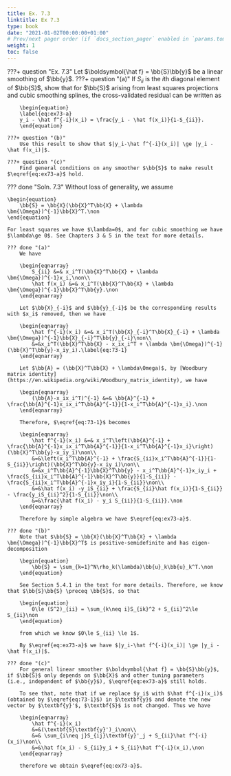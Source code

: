 ```yaml
---
title: Ex. 7.3
linktitle: Ex 7.3
type: book
date: "2021-01-02T00:00:00+01:00"
# Prev/next pager order (if `docs_section_pager` enabled in `params.toml`)
weight: 1
toc: false
---
```


???+ question "Ex. 7.3"
    Let $\boldsymbol{\hat f} = \bb{S}\bb{y}$ be a linear smoothing of $\bb{y}$.
    ???+ question "(a)"
	    If $S_{ii}$ is the $i$th diagonal element of $\bb{S}$, show that for $\bb{S}$ arising from least squares projections and cubic smoothing splines, the cross-validated residual can be written as 

        \begin{equation}
	    \label{eq:ex73-a}
		y_i - \hat f^{-i}(x_i) = \frac{y_i - \hat f(x_i)}{1-S_{ii}}.
	    \end{equation}

    ???+ question "(b)"
	    Use this result to show that $|y_i-\hat f^{-i}(x_i)| \ge |y_i - \hat f(x_i)|$.

    ???+ question "(c)"
	    Find general conditions on any smoother $\bb{S}$ to make result $\eqref{eq:ex73-a}$ hold.

??? done "Soln. 7.3"
    Without loss of generality, we assume

	\begin{equation}
		\bb{S} = \bb{X}(\bb{X}^T\bb{X} + \lambda \bm{\Omega})^{-1}\bb{X}^T.\non
	\end{equation}

	For least squares we have $\lambda=0$, and for cubic smoothing we have $\lambda\ge 0$. See Chapters 3 & 5 in the text for more details.

    ??? done "(a)"
        We have

        \begin{eqnarray}
            S_{ii} &=& x_i^T(\bb{X}^T\bb{X} + \lambda \bm{\Omega})^{-1}x_i,\non\\
            \hat f(x_i) &=& x_i^T(\bb{X}^T\bb{X} + \lambda \bm{\Omega})^{-1}\bb{X}^T\bb{y}.\non
        \end{eqnarray}

        Let $\bb{X}_{-i}$ and $\bb{y}_{-i}$ be the corresponding results with $x_i$ removed, then we have

        \begin{eqnarray}
            \hat f^{-i}(x_i) &=& x_i^T(\bb{X}_{-i}^T\bb{X}_{-i} + \lambda \bm{\Omega})^{-1}\bb{X}_{-i}^T\bb{y}_{-i}\non\\
            &=&x_i^T(\bb{X}^T\bb{X} - x_ix_i^T + \lambda \bm{\Omega})^{-1}(\bb{X}^T\bb{y}-x_iy_i).\label{eq:73-1}
        \end{eqnarray}

        Let $\bb{A} = (\bb{X}^T\bb{X} + \lambda\Omega)$, by [Woodbury matrix identity](https://en.wikipedia.org/wiki/Woodbury_matrix_identity), we have

        \begin{eqnarray}
            (\bb{A}-x_ix_i^T)^{-1} &=& \bb{A}^{-1} + \frac{\bb{A}^{-1}x_ix_i^T\bb{A}^{-1}}{1-x_i^T\bb{A}^{-1}x_i}.\non 
        \end{eqnarray}

        Therefore, $\eqref{eq:73-1}$ becomes

        \begin{eqnarray}
            \hat f^{-1}(x_i) &=& x_i^T\left(\bb{A}^{-1} + \frac{\bb{A}^{-1}x_ix_i^T\bb{A}^{-1}}{1-x_i^T\bb{A}^{-1}x_i}\right)(\bb{X}^T\bb{y}-x_iy_i)\non\\
            &=&\left(x_i^T\bb{A}^{-1} + \frac{S_{ii}x_i^T\bb{A}^{-1}}{1-S_{ii}}\right)(\bb{X}^T\bb{y}-x_iy_i)\non\\
            &=&x_i^T\bb{A}^{-1}\bb{X}^T\bb{y} - x_i^T\bb{A}^{-1}x_iy_i + \frac{S_{ii}x_i^T\bb{A}^{-1}\bb{X}^T\bb{y}}{1-S_{ii}} - \frac{S_{ii}x_i^T\bb{A}^{-1}x_iy_i}{1-S_{ii}}\non\\
            &=&\hat f(x_i) -y_iS_{ii} + \frac{S_{ii}\hat f(x_i)}{1-S_{ii}} - \frac{y_iS_{ii}^2}{1-S_{ii}}\non\\
            &=&\frac{\hat f(x_i) - y_i S_{ii}}{1-S_{ii}}.\non
        \end{eqnarray}

        Therefore by simple algebra we have $\eqref{eq:ex73-a}$.

    ??? done "(b)"  
        Note that $\bb{S} = \bb{X}(\bb{X}^T\bb{X} + \lambda \bm{\Omega})^{-1}\bb{X}^T$ is positive-semidefinite and has eigen-decomposition 

        \begin{equation}
            \bb{S} = \sum_{k=1}^N\rho_k(\lambda)\bb{u}_k\bb{u}_k^T.\non
        \end{equation}

        See Section 5.4.1 in the text for more details. Therefore, we know that $\bb{S}\bb{S} \preceq \bb{S}$, so that

        \begin{equation}
            0\le (S^2)_{ii} = \sum_{k\neq i}S_{ik}^2 + S_{ii}^2\le S_{ii}\non
        \end{equation}

        from which we know $0\le S_{ii} \le 1$.

        By $\eqref{eq:ex73-a}$ we have $|y_i-\hat f^{-i}(x_i)| \ge |y_i - \hat f(x_i)|$.

    ??? done "(c)"
        For general linear smoother $\boldsymbol{\hat f} = \bb{S}\bb{y}$, if $\bb{S}$ only depends on $\bb{X}$ and other tuning parameters (i.e., independent of $\bb{y}$), $\eqref{eq:ex73-a}$ still holds.

        To see that, note that if we replace $y_i$ with $\hat f^{-i}(x_i)$ (obtained by $\eqref{eq:73-1}$) in $\textbf{y}$ and denote the new vector by $\textbf{y}'$, $\textbf{S}$ is not changed. Thus we have

        \begin{eqnarray}
            \hat f^{-i}(x_i)
            &=&(\textbf{S}\textbf{y}')_i\non\\
            &=& \sum_{i\neq j}S_{ij}\textbf{y}'_j + S_{ii}\hat f^{-i}(x_i)\non\\
            &=&\hat f(x_i) - S_{ii}y_i + S_{ii}\hat f^{-i}(x_i),\non
        \end{eqnarray}

        therefore we obtain $\eqref{eq:ex73-a}$. 
